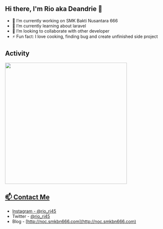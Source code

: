 ## Hi there, I'm Rio aka Deandrie 👋

- 🔭 I’m currently working on SMK Bakti Nusantara 666
- 🌱 I’m currently learning about laravel
- 👯 I’m looking to collaborate with other developer
- ⚡ Fun fact: I love cooking, finding bug and create unfinished side project 

## Activity
<a href="https://github.com/neushepa/neushepa">
  <img align="center" width="400" src="https://github-readme-stats.vercel.app/api/wakatime?username=neushepa&theme=react&layout=compact" />

<!--START_SECTION:waka-->
<!--END_SECTION:waka-->

## 📫 Contact Me
- Instagram - [@rio_rj45](https://www.instagram.com/rio_rj45/)
- Twitter - [@rio_rj45](https://twitter.com/rio_rj45)
- Blog - [http://noc.smkbn666.com](http://noc.smkbn666.com)
